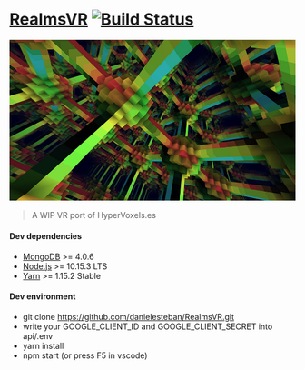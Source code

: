 [RealmsVR](https://realmsvr.gatunes.com/)
[![Build Status](https://travis-ci.org/danielesteban/RealmsVR.svg?branch=master)](https://travis-ci.org/danielesteban/RealmsVR)
===

[![screenshot](client/src/screenshot.jpg)](https://realmsvr.gatunes.com/)

> A WIP VR port of HyperVoxels.es

#### Dev dependencies

 * [MongoDB](https://www.mongodb.com/download-center/community) >= 4.0.6
 * [Node.js](https://nodejs.org/en/download/) >= 10.15.3 LTS
 * [Yarn](https://yarnpkg.com/en/docs/install) >= 1.15.2 Stable

#### Dev environment

 * git clone https://github.com/danielesteban/RealmsVR.git
 * write your GOOGLE_CLIENT_ID and GOOGLE_CLIENT_SECRET into api/.env
 * yarn install
 * npm start (or press F5 in vscode)
